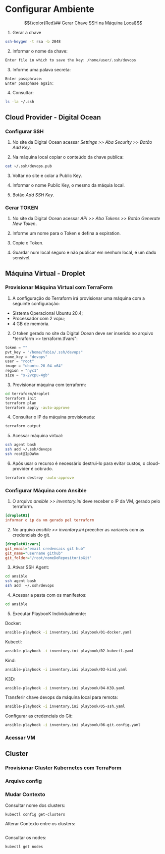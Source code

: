 # Configurar Ambiente

$${\color{Red}## Gerar Chave SSH na Máquina Local}$$

1. Gerar a chave
``` bash
ssh-keygen -t rsa -b 2048
```

2. Informar o nome da chave:

``` bash
Enter file in which to save the key: /home/user/.ssh/devops
```

3. Informe uma palava secreta:
``` bash
Enter passphrase:
Enter passphase again:
```

4. Consultar:
``` bash
ls -la ~/.ssh
```


## Cloud Provider - Digital Ocean

### Configurar SSH

1. No site da Digital Ocean acessar *Settings >> Aba Security >> Botão Add Key*.

2. Na máquina local copiar o conteúdo da chave publica:

``` bash
cat ~/.ssh/devops.pub
```

3. Voltar no site e colar a Public Key.

4. Informar o nome Public Key, o mesmo da máquia local.

5. Botão *Add SSH Key*.


### Gerar TOKEN

1. No site da Digital Ocean acessar *API >> Aba Tokens >> Botão Generate New Token*.

2. Informe um nome para o Token e defina a expiration.

3. Copie o Token.

4. Guardar num local seguro e não publicar em nenhum local, é um dado sensivel.


## Máquina Virtual - Droplet

### Provisionar Máquina Virtual com TerraForm

1. A configuração do Terraform irá provisionar uma máquina com a seguinte configuração:
- Sistema Operacional Ubuntu 20.4;
- Processador com 2 vcpu;
- 4 GB de memória.

2. O token gerado no site da Digital Ocean deve ser inserido no arquivo *terraform >> terraform.tfvars":
``` tfvars
token = ""
pvt_key = "/home/fabio/.ssh/devops"
name_key = "devops"
user = "root"
image = "ubuntu-20-04-x64"
region = "nyc1"
size = "s-2vcpu-4gb"
```

3. Provisionar máquina com terraform:
``` bash
cd terraform/droplet
terraform init
terraform plan
terraform apply -auto-approve
```
 
4. Consultar o IP da máquina provisionada:
``` bash
terraform output
```

5. Acessar máquina virtual:
``` bash
ssh agent bash
ssh add ~/.ssh/devops
ssh root@IpDaVm 
```

6. Após usar o recurso é necessário destrui-lo para evitar custos, o cloud-provider é cobrado.
``` bash
terraform destroy -auto-approve
```

### Configurar Máquina com Ansible

1. O arquivo *ansible >> inventory.ini* deve receber o IP da VM, gerado pelo terraform.

``` ini
[droplet01]
informar o ip da vm gerado pel terraform
```

2. No arquivo *ansible >> inventory.ini* preecher as variareis com as credenciais do git.

``` ini
[droplet01:vars]
git_email="email credencais git hub"
git_name="username github"
git_folder="/root/nomeDoRepositorioGit"
```

3. Ativar SSH Agent:
``` bash
cd ansible
ssh agent bash
ssh add  ~/.ssh/devops
```

4. Acessar a pasta com os manifestos:

``` bash
cd ansible
```

5. Executar PlaybooK Individualmente:

Docker:
``` bash
ansible-playbook -i inventory.ini playbook/01-docker.yaml
```
Kubectl:
``` bash
ansible-playbook -i inventory.ini playbook/02-kubectl.yaml
```
Kind:
``` bash
ansible-playbook -i inventory.ini playbook/03-kind.yaml
```
K3D:
``` bash
ansible-playbook -i inventory.ini playbook/04-K3D.yaml
```

Transferir chave devops da máquina local para remota:
``` bash
ansible-playbook -i inventory.ini playbook/05-ssh.yaml
```

Configurar as credenciais do Git:
``` bash
ansible-playbook -i inventory.ini playbook/06-git.config.yaml
```


### Acessar VM

## Cluster
### Provisionar Cluster Kubernetes com TerraForm
### Arquivo config
### Mudar Contexto

Consultar nome dos clusters:

``` bash
kubectl config get-clusters
```

Alterar Contexto entre os clusters:

``` bash

```

Consultar os nodes:
``` bash
kubectl get nodes
```

